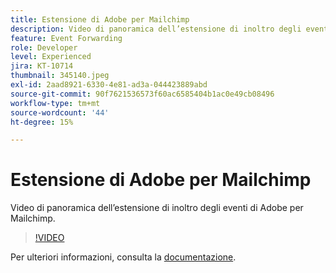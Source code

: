 ```yaml
---
title: Estensione di Adobe per Mailchimp
description: Video di panoramica dell’estensione di inoltro degli eventi di Adobe per Mailchimp.
feature: Event Forwarding
role: Developer
level: Experienced
jira: KT-10714
thumbnail: 345140.jpeg
exl-id: 2aad8921-6330-4e81-ad3a-044423889abd
source-git-commit: 90f7621536573f60ac6585404b1ac0e49cb08496
workflow-type: tm+mt
source-wordcount: '44'
ht-degree: 15%

---
```


# Estensione di Adobe per Mailchimp

Video di panoramica dell’estensione di inoltro degli eventi di Adobe per Mailchimp.

>[!VIDEO](https://video.tv.adobe.com/v/345140/?quality=12&learn=on)

Per ulteriori informazioni, consulta la [documentazione](https://experienceleague.adobe.com/docs/experience-platform/tags/extensions/adobe/mailchimp-edge/overview.html).
